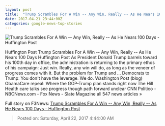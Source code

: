 ```yaml
---
layout: post
title:  "Trump Scrambles For A Win -- Any Win, Really -- As He Nears 100 Days - Huffington Post"
date: 2017-04-21 23:44:00Z
categories: google-news-top-stories
---
```


![Trump Scrambles For A Win -- Any Win, Really -- As He Nears 100 Days - Huffington Post](http://img.huffingtonpost.com/asset/2000_1000/58fa78941c00003a00e810ea.jpeg?cache=1ypyqaybzy)

Huffington Post Trump Scrambles For A Win -- Any Win, Really -- As He Nears 100 Days Huffington Post As President Donald Trump barrels toward his 100th day in office, the administration is returning to the primary ethos of his campaign: Just win. Really, any win will do, as long as the veneer of progress comes with it. But the problem for Trump and ... Democrats to Trump: You don't have the leverage. We do. Washington Post (blog) ObamaCare repeal: Where the GOP-Trump plan stands right now The Hill Health care talks see progress though path forward unclear CNN Politico - NBCNews.com - Fox News - Slate Magazine all 547 news articles »


Full story on F3News: [Trump Scrambles For A Win -- Any Win, Really -- As He Nears 100 Days - Huffington Post](http://www.f3nws.com/n/tqnUaB)

> Posted on: Saturday, April 22, 2017 4:44:00 AM
